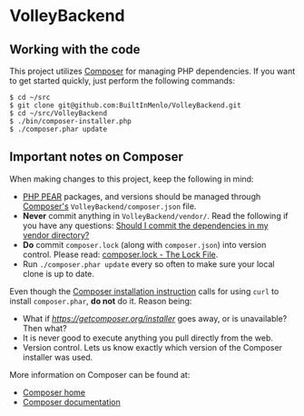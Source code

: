 # VolleyBackend

## Working with the code

This project utilizes [Composer][composer home] for managing PHP dependencies.  If you want to get started quickly,
just perform the following commands:

    $ cd ~/src
    $ git clone git@github.com:BuiltInMenlo/VolleyBackend.git
    $ cd ~/src/VolleyBackend
    $ ./bin/composer-installer.php
    $ ./composer.phar update


## Important notes on Composer

When making changes to this project, keep the following in mind:

- [PHP PEAR][php pear] packages, and versions should be managed through [Composer's][composer home]
  `VolleyBackend/composer.json` file.
- __Never__ commit anything in `VolleyBackend/vendor/`.  Read the following if you have any questions: [Should I
  commit the dependencies in my vendor directory?][composer vendor commit]
- __Do__ commit `composer.lock` (along with `composer.json`) into version control.  Please read: [composer.lock - The
  Lock File][composer composer.lock].
- Run `./composer.phar update` every so often to make sure your local clone is up to date.

Even though the [Composer installation instruction][composer install doc] calls for using `curl` to install
`composer.phar`, __do not__ do it.  Reason being:

- What if _https://getcomposer.org/installer_ goes away, or is unavailable?  Then what?
- It is never good to execute anything you pull directly from the web.
- Version control.  Lets us know exactly which version of the Composer installer was used.

More information on Composer can be found at:

- [Composer home][composer home]
- [Composer documentation][composer doc]


[composer home]: https://getcomposer.org/
[composer doc]: https://getcomposer.org/doc/
[composer install doc]: https://getcomposer.org/doc/01-basic-usage.md#installation
[composer vendor commit]: https://getcomposer.org/doc/faqs/should-i-commit-the-dependencies-in-my-vendor-directory.md
[composer composer.lock]: https://getcomposer.org/doc/01-basic-usage.md#composer-lock-the-lock-file

[php pear]: http://pear.php.net/



